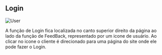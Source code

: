 ## Login
![User](https://user-images.githubusercontent.com/115420259/195168411-9d68c450-c0ca-4b68-af04-9704f0be3547.png)

A função de Login fica localizada no canto superior direito da página ao lado da função de FeedBack, representado por um icone de usuário. Ao clicar no icone o cliente é direcionado para uma página do site onde ele pode fazer o Login.
